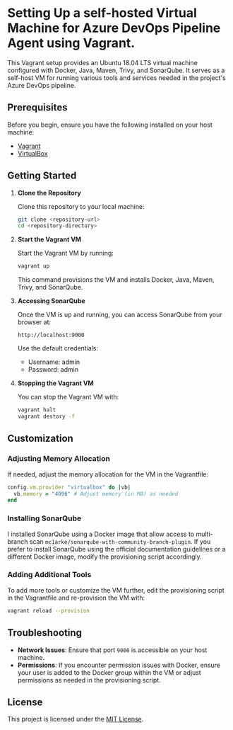 # Setting Up a self-hosted Virtual Machine for Azure DevOps Pipeline Agent using Vagrant.

This Vagrant setup provides an Ubuntu 18.04 LTS virtual machine configured with Docker, Java, Maven, Trivy, and SonarQube. It serves as a self-host VM for running various tools and services needed in the project's Azure DevOps pipeline.

## Prerequisites

Before you begin, ensure you have the following installed on your host machine:

- [Vagrant](https://www.vagrantup.com/)
- [VirtualBox](https://www.virtualbox.org/)

## Getting Started

1. **Clone the Repository**

   Clone this repository to your local machine:

   ```bash
   git clone <repository-url>
   cd <repository-directory>
   ```

2. **Start the Vagrant VM**

   Start the Vagrant VM by running:

   ```bash
   vagrant up
   ```

   This command provisions the VM and installs Docker, Java, Maven, Trivy, and SonarQube.

3. **Accessing SonarQube**

   Once the VM is up and running, you can access SonarQube from your browser at:

   ```
   http://localhost:9000
   ```

   Use the default credentials:
   - Username: admin
   - Password: admin

4. **Stopping the Vagrant VM**

   You can stop the Vagrant VM with:

   ```bash
   vagrant halt
   vagrant destory -f
   ```

## Customization

### Adjusting Memory Allocation

If needed, adjust the memory allocation for the VM in the Vagrantfile:

```ruby
config.vm.provider "virtualbox" do |vb|
  vb.memory = "4096" # Adjust memory (in MB) as needed
end
```

### Installing SonarQube

I installed SonarQube using a Docker image that allow access to multi-branch scan `mc1arke/sonarqube-with-community-branch-plugin`. If you prefer to install SonarQube using the official documentation guidelines or a different Docker image, modify the provisioning script accordingly.

### Adding Additional Tools

To add more tools or customize the VM further, edit the provisioning script in the Vagrantfile and re-provision the VM with:

```bash
vagrant reload --provision
```

## Troubleshooting

- **Network Issues**: Ensure that port `9000` is accessible on your host machine.
- **Permissions**: If you encounter permission issues with Docker, ensure your user is added to the Docker group within the VM or adjust permissions as needed in the provisioning script.

## License

This project is licensed under the [MIT License](LICENSE).
